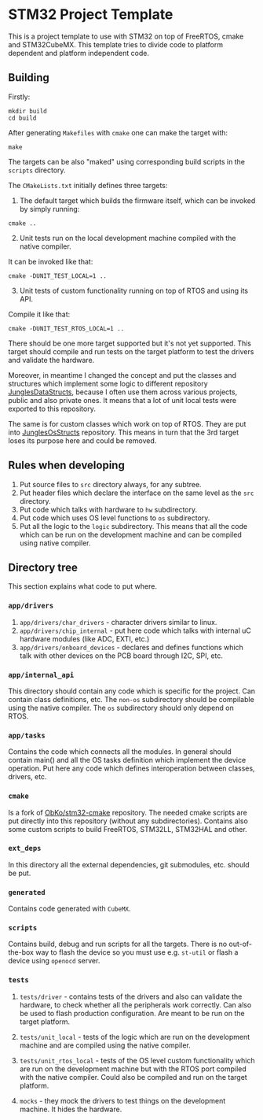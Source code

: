 # STM32 Project Template

This is a project template to use with STM32 on top of FreeRTOS, cmake and STM32CubeMX. This template tries to divide
code to platform dependent and platform independent code.

## Building

Firstly:

```
mkdir build
cd build
```

After generating `Makefiles` with `cmake` one can make the target with:

```
make
```

The targets can be also "maked" using corresponding build scripts in the `scripts` directory.

The `CMakeLists.txt` initially defines three targets:

1. The default target which builds the firmware itself, which can be invoked by simply running:

```
cmake ..
```

2. Unit tests run on the local development machine compiled with the native compiler.

It can be invoked like that:

```
cmake -DUNIT_TEST_LOCAL=1 ..
```

3. Unit tests of custom functionality running on top of RTOS and using its API.

Compile it like that:

```
cmake -DUNIT_TEST_RTOS_LOCAL=1 ..
```

There should be one more target supported but it's not yet supported. 
This target should compile and run tests on the target platform to test the drivers and validate the hardware.

Moreover, in meantime I changed the concept and put the classes and structures which implement some logic to different
repository [JunglesDataStructs](https://github.com/KKoovalsky/JunglesDataStructs), because I often use them across
various projects, public and also private ones. It means that a lot of unit local tests were exported to this
repository.

The same is for custom classes which work on top of RTOS. They are put into
[JunglesOsStructs](https://github.com/KKoovalsky/JunglesOsStructs) repository. This means in turn that the 3rd target
loses its purpose here and could be removed.

## Rules when developing

1. Put source files to `src` directory always, for any subtree.
2. Put header files which declare the interface on the same level as the `src` directory.
3. Put code which talks with hardware to `hw` subdirectory.
4. Put code which uses OS level functions to `os` subdirectory.
5. Put all the logic to the `logic` subdirectory. This means that all the code which can be run on the development
machine and can be compiled using native compiler.

## Directory tree

This section explains what code to put where.

### `app/drivers`

1. `app/drivers/char_drivers` - character drivers similar to linux.
2. `app/drivers/chip_internal` - put here code which talks with internal uC hardware modules (like ADC, EXTI, etc.)
3. `app/drivers/onboard_devices` - declares and defines functions which talk with other devices on the PCB board through
I2C, SPI, etc.

### `app/internal_api`

This directory should contain any code which is specific for the project. Can contain class definitions, etc. The
`non-os` subdirectory should be compilable using the native compiler. The `os` subdirectory should only depend on
RTOS.

### `app/tasks`

Contains the code which connects all the modules. In general should contain main() and all the OS tasks definition
which implement the device operation. Put here any code which defines interoperation between classes, drivers, etc.

### `cmake`

Is a fork of [ObKo/stm32-cmake](https://github.com/ObKo/stm32-cmake) repository. The needed cmake scripts are put 
directly into this repository (without any subdirectories). Contains also some custom scripts to build FreeRTOS,
STM32LL, STM32HAL and other.

### `ext_deps`

In this directory all the external dependencies, git submodules, etc. should be put.

### `generated`

Contains code generated with `CubeMX`.

### `scripts`

Contains build, debug and run scripts for all the targets. There is no out-of-the-box way to flash the device so you
must use e.g. `st-util` or flash a device using `openocd` server.

### `tests`

1. `tests/driver` - contains tests of the drivers and also can validate the hardware, to check whether all the
peripherals work correctly. Can also be used to flash production configuration. Are meant to be run on the target
platform.

2. `tests/unit_local` - tests of the logic which are run on the development machine and are compiled using the native
compiler. 

3. `tests/unit_rtos_local` - tests of the OS level custom functionality which are run on the development machine but
with the RTOS port compiled with the native compiler. Could also be compiled and run on the target platform.

4. `mocks` - they mock the drivers to test things on the development machine. It hides the hardware.
